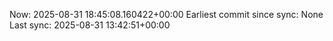 Now: 2025-08-31 18:45:08.160422+00:00 Earliest commit since sync: None Last sync: 2025-08-31 13:42:51+00:00
